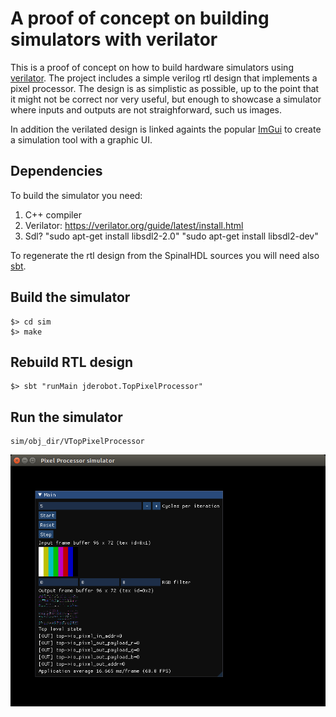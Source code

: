 # A proof of concept on building simulators with verilator
This is a proof of concept on how to build hardware simulators using [verilator](https://www.veripool.org/verilator/).
The project includes a simple verilog rtl design that implements a pixel processor. 
The design is as simplistic as possible, up to the point that it might not be correct nor very useful, 
but enough to showcase a simulator where inputs and outputs are not straighforward, such us images.

In addition the verilated design is linked againts the popular [ImGui](https://github.com/ocornut/imgui) to create a simulation tool with a graphic UI.

## Dependencies

To build the simulator you need:
1. C++ compiler
2. Verilator: https://verilator.org/guide/latest/install.html
3. Sdl?
	"sudo apt-get install libsdl2-2.0"
 	"sudo apt-get install libsdl2-dev"

To regenerate the rtl design from the SpinalHDL sources you will need also [sbt](https://www.scala-sbt.org/).

## Build the simulator
```
$> cd sim
$> make
```

## Rebuild RTL design
```
$> sbt "runMain jderobot.TopPixelProcessor"
```

## Run the simulator
```
sim/obj_dir/VTopPixelProcessor
```

![simulator running](./docs/sim_running.png "Simulator")
